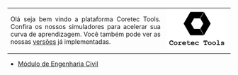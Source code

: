 <table>
  <tr>
    <td style="width:70%;">
      <p align="justify">
      Olá seja bem vindo a plataforma Coretec Tools. Confira os nossos simuladores para acelerar sua curva de aprendizagem. Você também pode ver as nossas <a href="https://github.com/wmpjrufg/coretectools/blob/main/version.md" target="_blank">versões</a> já implementadas.
      </p>
    </td>
    <td style="width:50%;"><img src="imgs/2.svg"/></td>  
  </tr>
</table> 


<ul>
<li><a href="https://coretectoolsengcivil.streamlit.app/" target="_blank">Módulo de Engenharia Civil</a></li>
</ul>
